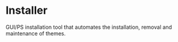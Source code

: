 # Installer
GUI/PS installation tool that automates the installation, removal and maintenance of themes.

